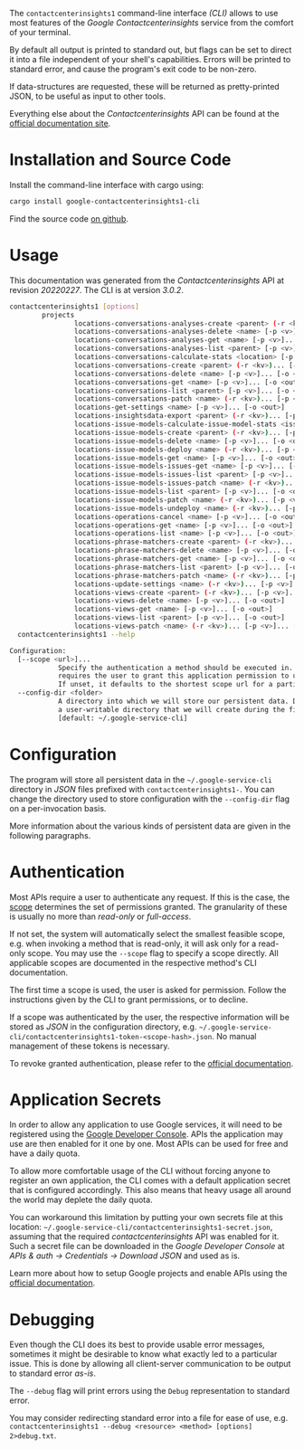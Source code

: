 <!---
DO NOT EDIT !
This file was generated automatically from 'src/mako/cli/README.md.mako'
DO NOT EDIT !
-->
The `contactcenterinsights1` command-line interface *(CLI)* allows to use most features of the *Google Contactcenterinsights* service from the comfort of your terminal.

By default all output is printed to standard out, but flags can be set to direct it into a file independent of your shell's
capabilities. Errors will be printed to standard error, and cause the program's exit code to be non-zero.

If data-structures are requested, these will be returned as pretty-printed JSON, to be useful as input to other tools.

Everything else about the *Contactcenterinsights* API can be found at the
[official documentation site](https://cloud.google.com/contact-center/insights/docs).

# Installation and Source Code

Install the command-line interface with cargo using:

```bash
cargo install google-contactcenterinsights1-cli
```

Find the source code [on github](https://github.com/Byron/google-apis-rs/tree/main/gen/contactcenterinsights1-cli).

# Usage

This documentation was generated from the *Contactcenterinsights* API at revision *20220227*. The CLI is at version *3.0.2*.

```bash
contactcenterinsights1 [options]
        projects
                locations-conversations-analyses-create <parent> (-r <kv>)... [-p <v>]... [-o <out>]
                locations-conversations-analyses-delete <name> [-p <v>]... [-o <out>]
                locations-conversations-analyses-get <name> [-p <v>]... [-o <out>]
                locations-conversations-analyses-list <parent> [-p <v>]... [-o <out>]
                locations-conversations-calculate-stats <location> [-p <v>]... [-o <out>]
                locations-conversations-create <parent> (-r <kv>)... [-p <v>]... [-o <out>]
                locations-conversations-delete <name> [-p <v>]... [-o <out>]
                locations-conversations-get <name> [-p <v>]... [-o <out>]
                locations-conversations-list <parent> [-p <v>]... [-o <out>]
                locations-conversations-patch <name> (-r <kv>)... [-p <v>]... [-o <out>]
                locations-get-settings <name> [-p <v>]... [-o <out>]
                locations-insightsdata-export <parent> (-r <kv>)... [-p <v>]... [-o <out>]
                locations-issue-models-calculate-issue-model-stats <issue-model> [-p <v>]... [-o <out>]
                locations-issue-models-create <parent> (-r <kv>)... [-p <v>]... [-o <out>]
                locations-issue-models-delete <name> [-p <v>]... [-o <out>]
                locations-issue-models-deploy <name> (-r <kv>)... [-p <v>]... [-o <out>]
                locations-issue-models-get <name> [-p <v>]... [-o <out>]
                locations-issue-models-issues-get <name> [-p <v>]... [-o <out>]
                locations-issue-models-issues-list <parent> [-p <v>]... [-o <out>]
                locations-issue-models-issues-patch <name> (-r <kv>)... [-p <v>]... [-o <out>]
                locations-issue-models-list <parent> [-p <v>]... [-o <out>]
                locations-issue-models-patch <name> (-r <kv>)... [-p <v>]... [-o <out>]
                locations-issue-models-undeploy <name> (-r <kv>)... [-p <v>]... [-o <out>]
                locations-operations-cancel <name> [-p <v>]... [-o <out>]
                locations-operations-get <name> [-p <v>]... [-o <out>]
                locations-operations-list <name> [-p <v>]... [-o <out>]
                locations-phrase-matchers-create <parent> (-r <kv>)... [-p <v>]... [-o <out>]
                locations-phrase-matchers-delete <name> [-p <v>]... [-o <out>]
                locations-phrase-matchers-get <name> [-p <v>]... [-o <out>]
                locations-phrase-matchers-list <parent> [-p <v>]... [-o <out>]
                locations-phrase-matchers-patch <name> (-r <kv>)... [-p <v>]... [-o <out>]
                locations-update-settings <name> (-r <kv>)... [-p <v>]... [-o <out>]
                locations-views-create <parent> (-r <kv>)... [-p <v>]... [-o <out>]
                locations-views-delete <name> [-p <v>]... [-o <out>]
                locations-views-get <name> [-p <v>]... [-o <out>]
                locations-views-list <parent> [-p <v>]... [-o <out>]
                locations-views-patch <name> (-r <kv>)... [-p <v>]... [-o <out>]
  contactcenterinsights1 --help

Configuration:
  [--scope <url>]...
            Specify the authentication a method should be executed in. Each scope
            requires the user to grant this application permission to use it.
            If unset, it defaults to the shortest scope url for a particular method.
  --config-dir <folder>
            A directory into which we will store our persistent data. Defaults to
            a user-writable directory that we will create during the first invocation.
            [default: ~/.google-service-cli]

```

# Configuration

The program will store all persistent data in the `~/.google-service-cli` directory in *JSON* files prefixed with `contactcenterinsights1-`.  You can change the directory used to store configuration with the `--config-dir` flag on a per-invocation basis.

More information about the various kinds of persistent data are given in the following paragraphs.

# Authentication

Most APIs require a user to authenticate any request. If this is the case, the [scope][scopes] determines the 
set of permissions granted. The granularity of these is usually no more than *read-only* or *full-access*.

If not set, the system will automatically select the smallest feasible scope, e.g. when invoking a
method that is read-only, it will ask only for a read-only scope. 
You may use the `--scope` flag to specify a scope directly. 
All applicable scopes are documented in the respective method's CLI documentation.

The first time a scope is used, the user is asked for permission. Follow the instructions given 
by the CLI to grant permissions, or to decline.

If a scope was authenticated by the user, the respective information will be stored as *JSON* in the configuration
directory, e.g. `~/.google-service-cli/contactcenterinsights1-token-<scope-hash>.json`. No manual management of these tokens
is necessary.

To revoke granted authentication, please refer to the [official documentation][revoke-access].

# Application Secrets

In order to allow any application to use Google services, it will need to be registered using the 
[Google Developer Console][google-dev-console]. APIs the application may use are then enabled for it
one by one. Most APIs can be used for free and have a daily quota.

To allow more comfortable usage of the CLI without forcing anyone to register an own application, the CLI
comes with a default application secret that is configured accordingly. This also means that heavy usage
all around the world may deplete the daily quota.

You can workaround this limitation by putting your own secrets file at this location: 
`~/.google-service-cli/contactcenterinsights1-secret.json`, assuming that the required *contactcenterinsights* API 
was enabled for it. Such a secret file can be downloaded in the *Google Developer Console* at 
*APIs & auth -> Credentials -> Download JSON* and used as is.

Learn more about how to setup Google projects and enable APIs using the [official documentation][google-project-new].


# Debugging

Even though the CLI does its best to provide usable error messages, sometimes it might be desirable to know
what exactly led to a particular issue. This is done by allowing all client-server communication to be 
output to standard error *as-is*.

The `--debug` flag will print errors using the `Debug` representation to standard error.

You may consider redirecting standard error into a file for ease of use, e.g. `contactcenterinsights1 --debug <resource> <method> [options] 2>debug.txt`.


[scopes]: https://developers.google.com/+/api/oauth#scopes
[revoke-access]: http://webapps.stackexchange.com/a/30849
[google-dev-console]: https://console.developers.google.com/
[google-project-new]: https://developers.google.com/console/help/new/